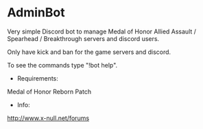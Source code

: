 # AdminBot

Very simple Discord bot to manage Medal of Honor Allied Assault / Spearhead / Breakthrough servers and discord users.

Only have kick and ban for the game servers and discord.

To see the commands type "!bot help".

- Requirements:

Medal of Honor Reborn Patch

- Info:

http://www.x-null.net/forums
